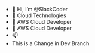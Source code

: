 - 👋 Hi, I’m @SlackCoder
- 👀 Cloud Technologies
- 🌱 AWS Cloud Developer
- 💞️ AWS Cloud Developer
- 📫 
- This is a Change in Dev Branch
<!---
SlackCoder/SlackCoder is a ✨ special ✨ repository because its `README.md` (this file) appears on your GitHub profile.
You can click the Preview link to take a look at your changes.
--->
